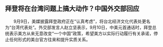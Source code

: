 ## 拜登将在台湾问题上搞大动作？中国外交部回应
　　9月9日，美媒披露拜登政府正在“认真考虑”，将台北经济文化代表处更名为“台湾代表处”。外交部发言人赵立坚表示，9月10日，中美元首通话时，拜登总统表示美方从来无意改变“一个中国”政策，希望美方以实际行动履行有关承诺，停止任何形式的美台官方往来和提升实质关系。

